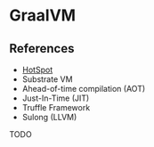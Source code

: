 # GraalVM

## References

- [HotSpot](/hotspot.md)
- Substrate VM
- Ahead-of-time compilation (AOT)
- Just-In-Time (JIT)
- Truffle Framework
- Sulong (LLVM)

<!--
https://www.linkedin.com/learning/java-microservices-with-graalvm/running-java-faster-with-graalvm
-->

TODO
